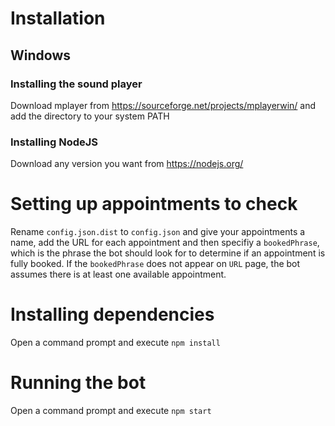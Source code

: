 # Installation
## Windows
### Installing the sound player
Download mplayer from https://sourceforge.net/projects/mplayerwin/ and add the directory to your system PATH
### Installing NodeJS
Download any version you want from https://nodejs.org/

# Setting up appointments to check
Rename `config.json.dist` to `config.json` and give your appointments a name, add the URL for each appointment and then specifiy a `bookedPhrase`, which is the phrase the bot should look for to determine if an appointment is fully booked. If the `bookedPhrase` does not appear on `URL` page, the bot assumes there is at least one available appointment.

# Installing dependencies
Open a command prompt and execute `npm install`

# Running the bot
Open a command prompt and execute `npm start`